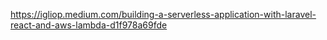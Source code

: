 https://igliop.medium.com/building-a-serverless-application-with-laravel-react-and-aws-lambda-d1f978a69fde
